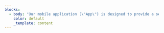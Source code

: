 ```yaml
---
blocks:
  - body: "Our mobile application (\"App\") is designed to provide a service to our users without collecting any personal data. This privacy policy (\"Policy\") explains our commitment to protecting the privacy of our users. By using our App, you confirm that you have read and understood this Policy.\n\n\n\n\n**Information we access but do not collect:**\n\n\n\n\n**Device information: **We access but do not store the device details such as operating system, screen size and similar technical details which are used to render the application properly and help the application get access to device hardware such as mic, speaker etc.\n\n\n\n\n**Mic Data Information: **We get access to a device mic to record speech for translating sentences.\n\n\n\n\n\n**Information we do not collect:**\n\n\n\n\nOur App does not collect any personal data from users, including but not limited to:\n\n\n\n\n**Device Information: **We do not collect any information which can uniquely identify your device, such as user details, unique device identifiers, IMEI etc.\n\n\n\n\n**Location Information: **We do not collect any information about your device's location, such as GPS data or Wi-Fi data.\n\n\n\n\n**Usage Information:** We do not collect any information about your use of our App, such as which features you use, how often you use them, or how you interact with them.\n\n\n\n\n**Log Data:** We do not collect any log data, such as information about how you use our App or the device you use to access it.\n\n\n\n\n**Cookies and Similar Technologies:** We do not use cookies or similar technologies to collect any information about your use of our App.\n\n\n\n\n**How We Use the Information**\n\n\n\n\nWe do not collect any personal data from our users and therefore, we do not use any personal data.\n\n**Sharing of Information**\n\n\n\n\nWe do not collect any personal data from our users and therefore, we do not share any personal data with any third party.\n\n\n\n\n**Changes to This Policy**\n\n\n\n\nWe may update this Policy from time to time. If we make any changes to this Policy, we will notify you by posting the updated Policy on our App.\n\n\n\n\n**Contact Us**\n\n\n\n\nIf you have any questions or concerns about this Policy, please contact us.\n\n\n\n\n**Name: **AI4Bharat\n\n**Email: **ai4bharat@cse.iitm.ac.in\n\n**Address:\_**\n\nNilekani Center at AI4Bharat,\n\n3rd Floor, Subramonian Shankar Block,\n\nNew Computer Science & Engineering Building,\n\nIndian Institute of Technology, Madras,\n\nTamil Nadu - 600 036\n\n\n\n\n\nThis policy is effective as of 23 January 2023.\n\n\n"
    color: default
    _template: content
---
```


